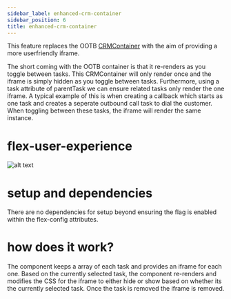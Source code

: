 ```yaml
---
sidebar_label: enhanced-crm-container
sidebar_position: 6
title: enhanced-crm-container
---
```


This feature replaces the OOTB [CRMContainer](https://assets.flex.twilio.com/docs/releases/flex-ui/1.31.2/CRMContainer.html) with the aim of providing a more userfriendly iframe.

The short coming with the OOTB container is that it re-renders as you toggle between tasks. This CRMContainer will only render once and the iframe is simply hidden as you toggle between tasks. Furthermore, using a task attribute of parentTask we can ensure related tasks only render the one iframe. A typical example of this is when creating a callback which starts as one task and creates a seperate outbound call task to dial the customer. When toggling between these tasks, the iframe will render the same instance.

# flex-user-experience

![alt text](/img/f1/enhanced-crm-container/flex-user-experience-enhanced-crm-container.gif)

# setup and dependencies

There are no dependencies for setup beyond ensuring the flag is enabled within the flex-config attributes.

# how does it work?

The component keeps a array of each task and provides an iframe for each one. Based on the currently selected task, the component re-renders and modifies the CSS for the iframe to either hide or show based on whether its the currently selected task. Once the task is removed the iframe is removed.
